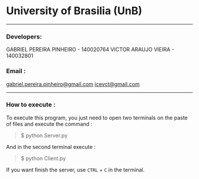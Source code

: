 # University of Brasilia (UnB)

___________________________________________________________________________________________________________________________________________

### Developers:

GABRIEL PEREIRA PINHEIRO - 140020764
VICTOR ARAUJO VIEIRA - 140032801

### Email :

gabriel.pereira.pinheiro@gmail.com
icevct@gmail.com

__________________________________________________________________________________________________________________________________________

### How to execute :

To execute this program, you just need to open two terminals on the paste of files and execute the command :

> $ python Server.py

And in the second terminal execute :

> $ python Client.py


If you want finish the server, use ```CTRL``` + ```C``` in the terminal.
